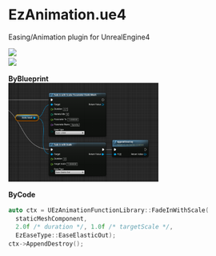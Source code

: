 EzAnimation.ue4
====

Easing/Animation plugin for UnrealEngine4

<img src="logo.gif" width="300px" /><br>
<img src="button.gif" width="300px" /><br>

__ByBlueprint__<br>
<img src="ball_bp.png" width="300px" /><br>

__ByCode__
```cpp
auto ctx = UEzAnimationFunctionLibrary::FadeInWithScale(
  staticMeshComponent,
  2.0f /* duration */, 1.0f /* targetScale */,
  EzEaseType::EaseElasticOut);
ctx->AppendDestroy();
```
